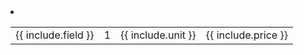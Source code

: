 <li class='customlistitem' style="--content: '{{ include.number }} ';">
    <table><tbody><tr>
        <td class="text-{{ include.color }} field1-width-bundle">{{ include.field }}</td>
        <td class="field2-width">1</td>
        <td class="field2-width">{{ include.unit }}</td>
        <td class="field2-width">{{ include.price }}</td>
    </tr>